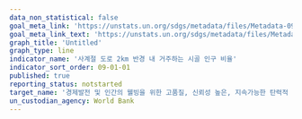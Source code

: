 ```yaml
---
data_non_statistical: false
goal_meta_link: 'https://unstats.un.org/sdgs/metadata/files/Metadata-09-01-01.pdf'
goal_meta_link_text: 'https://unstats.un.org/sdgs/metadata/files/Metadata-09-01-01.pdf'
graph_title: 'Untitled'
graph_type: line
indicator_name: '사계절 도로 2km 반경 내 거주하는 시골 인구 비율'
indicator_sort_order: 09-01-01
published: true
reporting_status: notstarted
target_name: '경제발전 및 인간의 웰빙을 위한 고품질, 신뢰성 높은, 지속가능한 탄력적 기반 시설 구축'
un_custodian_agency: World Bank
---
```

